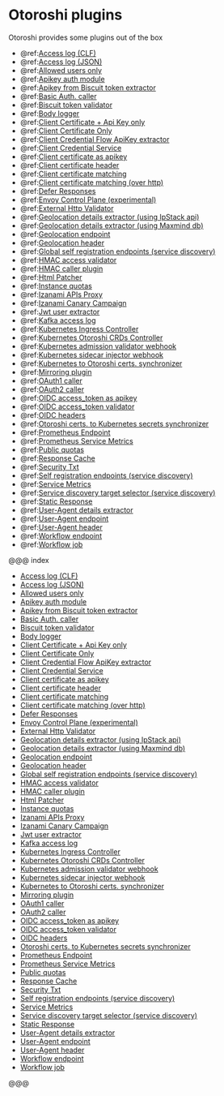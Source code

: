 # Otoroshi plugins

Otoroshi provides some plugins out of the box

* @ref:[Access log (CLF)](./otoroshi-plugins-accesslog-accesslog.md)
* @ref:[Access log (JSON)](./otoroshi-plugins-accesslog-accesslogjson.md)
* @ref:[Allowed users only](./otoroshi-plugins-users-hasallowedusersvalidator.md)
* @ref:[Apikey auth module](./otoroshi-plugins-apikeys-apikeyauthmodule.md)
* @ref:[Apikey from Biscuit token extractor](./otoroshi-plugins-biscuit-biscuitextractor.md)
* @ref:[Basic Auth. caller](./otoroshi-plugins-authcallers-basicauthcaller.md)
* @ref:[Biscuit token validator](./otoroshi-plugins-biscuit-biscuitvalidator.md)
* @ref:[Body logger](./otoroshi-plugins-loggers-bodylogger.md)
* @ref:[Client Certificate + Api Key only](./otoroshi-plugins-clientcert-hasclientcertmatchingapikeyvalidator.md)
* @ref:[Client Certificate Only](./otoroshi-plugins-clientcert-hasclientcertvalidator.md)
* @ref:[Client Credential Flow ApiKey extractor](./otoroshi-plugins-apikeys-clientcredentialflowextractor.md)
* @ref:[Client Credential Service](./otoroshi-plugins-apikeys-clientcredentialservice.md)
* @ref:[Client certificate as apikey](./otoroshi-plugins-apikeys-certificateasapikey.md)
* @ref:[Client certificate header](./otoroshi-plugins-clientcert-clientcertchainheader.md)
* @ref:[Client certificate matching](./otoroshi-plugins-clientcert-hasclientcertmatchingvalidator.md)
* @ref:[Client certificate matching (over http)](./otoroshi-plugins-clientcert-hasclientcertmatchinghttpvalidator.md)
* @ref:[Defer Responses](./otoroshi-plugins-defer-deferplugin.md)
* @ref:[Envoy Control Plane (experimental)](./otoroshi-plugins-envoy-envoycontrolplane.md)
* @ref:[External Http Validator](./otoroshi-plugins-external-externalhttpvalidator.md)
* @ref:[Geolocation details extractor (using IpStack api)](./otoroshi-plugins-geoloc-ipstackgeolocationinfoextractor.md)
* @ref:[Geolocation details extractor (using Maxmind db)](./otoroshi-plugins-geoloc-maxmindgeolocationinfoextractor.md)
* @ref:[Geolocation endpoint](./otoroshi-plugins-geoloc-geolocationinfoendpoint.md)
* @ref:[Geolocation header](./otoroshi-plugins-geoloc-geolocationinfoheader.md)
* @ref:[Global self registration endpoints (service discovery)](./otoroshi-plugins-discovery-discoveryselfregistrationsink.md)
* @ref:[HMAC access validator](./otoroshi-plugins-hmac-hmacvalidator.md)
* @ref:[HMAC caller plugin](./otoroshi-plugins-hmac-hmaccallerplugin.md)
* @ref:[Html Patcher](./otoroshi-plugins-jsoup-htmlpatcher.md)
* @ref:[Instance quotas](./otoroshi-plugins-quotas-instancequotas.md)
* @ref:[Izanami APIs Proxy](./otoroshi-plugins-izanami-izanamiproxy.md)
* @ref:[Izanami Canary Campaign](./otoroshi-plugins-izanami-izanamicanary.md)
* @ref:[Jwt user extractor](./otoroshi-plugins-jwt-jwtuserextractor.md)
* @ref:[Kafka access log](./otoroshi-plugins-accesslog-kafkaaccesslog.md)
* @ref:[Kubernetes Ingress Controller](./otoroshi-plugins-jobs-kubernetes-kubernetesingresscontrollerjob.md)
* @ref:[Kubernetes Otoroshi CRDs Controller](./otoroshi-plugins-jobs-kubernetes-kubernetesotoroshicrdscontrollerjob.md)
* @ref:[Kubernetes admission validator webhook](./otoroshi-plugins-jobs-kubernetes-kubernetesadmissionwebhookcrdvalidator.md)
* @ref:[Kubernetes sidecar injector webhook](./otoroshi-plugins-jobs-kubernetes-kubernetesadmissionwebhooksidecarinjector.md)
* @ref:[Kubernetes to Otoroshi certs. synchronizer](./otoroshi-plugins-jobs-kubernetes-kubernetestootoroshicertsyncjob.md)
* @ref:[Mirroring plugin](./otoroshi-plugins-mirror-mirroringplugin.md)
* @ref:[OAuth1 caller](./otoroshi-plugins-oauth1-oauth1callerplugin.md)
* @ref:[OAuth2 caller](./otoroshi-plugins-authcallers-oauth2caller.md)
* @ref:[OIDC access_token as apikey](./otoroshi-plugins-oidc-oidcaccesstokenasapikey.md)
* @ref:[OIDC access_token validator](./otoroshi-plugins-oidc-oidcaccesstokenvalidator.md)
* @ref:[OIDC headers](./otoroshi-plugins-oidc-oidcheaders.md)
* @ref:[Otoroshi certs. to Kubernetes secrets synchronizer](./otoroshi-plugins-jobs-kubernetes-otoroshitokubernetescertsyncjob.md)
* @ref:[Prometheus Endpoint](./otoroshi-plugins-metrics-prometheusendpoint.md)
* @ref:[Prometheus Service Metrics](./otoroshi-plugins-metrics-prometheusservicemetrics.md)
* @ref:[Public quotas](./otoroshi-plugins-quotas-servicequotas.md)
* @ref:[Response Cache](./otoroshi-plugins-cache-responsecache.md)
* @ref:[Security Txt](./otoroshi-plugins-security-securitytxt.md)
* @ref:[Self registration endpoints (service discovery)](./otoroshi-plugins-discovery-discoveryselfregistrationtransformer.md)
* @ref:[Service Metrics](./otoroshi-plugins-metrics-servicemetrics.md)
* @ref:[Service discovery target selector (service discovery)](./otoroshi-plugins-discovery-discoverytargetsselector.md)
* @ref:[Static Response](./otoroshi-plugins-static-staticresponse.md)
* @ref:[User-Agent details extractor](./otoroshi-plugins-useragent-useragentextractor.md)
* @ref:[User-Agent endpoint](./otoroshi-plugins-useragent-useragentinfoendpoint.md)
* @ref:[User-Agent header](./otoroshi-plugins-useragent-useragentinfoheader.md)
* @ref:[Workflow endpoint](./otoroshi-plugins-workflow-workflowendpoint.md)
* @ref:[Workflow job](./otoroshi-plugins-workflow-workflowjob.md)

@@@ index

* [Access log (CLF)](./otoroshi-plugins-accesslog-accesslog.md)
* [Access log (JSON)](./otoroshi-plugins-accesslog-accesslogjson.md)
* [Allowed users only](./otoroshi-plugins-users-hasallowedusersvalidator.md)
* [Apikey auth module](./otoroshi-plugins-apikeys-apikeyauthmodule.md)
* [Apikey from Biscuit token extractor](./otoroshi-plugins-biscuit-biscuitextractor.md)
* [Basic Auth. caller](./otoroshi-plugins-authcallers-basicauthcaller.md)
* [Biscuit token validator](./otoroshi-plugins-biscuit-biscuitvalidator.md)
* [Body logger](./otoroshi-plugins-loggers-bodylogger.md)
* [Client Certificate + Api Key only](./otoroshi-plugins-clientcert-hasclientcertmatchingapikeyvalidator.md)
* [Client Certificate Only](./otoroshi-plugins-clientcert-hasclientcertvalidator.md)
* [Client Credential Flow ApiKey extractor](./otoroshi-plugins-apikeys-clientcredentialflowextractor.md)
* [Client Credential Service](./otoroshi-plugins-apikeys-clientcredentialservice.md)
* [Client certificate as apikey](./otoroshi-plugins-apikeys-certificateasapikey.md)
* [Client certificate header](./otoroshi-plugins-clientcert-clientcertchainheader.md)
* [Client certificate matching](./otoroshi-plugins-clientcert-hasclientcertmatchingvalidator.md)
* [Client certificate matching (over http)](./otoroshi-plugins-clientcert-hasclientcertmatchinghttpvalidator.md)
* [Defer Responses](./otoroshi-plugins-defer-deferplugin.md)
* [Envoy Control Plane (experimental)](./otoroshi-plugins-envoy-envoycontrolplane.md)
* [External Http Validator](./otoroshi-plugins-external-externalhttpvalidator.md)
* [Geolocation details extractor (using IpStack api)](./otoroshi-plugins-geoloc-ipstackgeolocationinfoextractor.md)
* [Geolocation details extractor (using Maxmind db)](./otoroshi-plugins-geoloc-maxmindgeolocationinfoextractor.md)
* [Geolocation endpoint](./otoroshi-plugins-geoloc-geolocationinfoendpoint.md)
* [Geolocation header](./otoroshi-plugins-geoloc-geolocationinfoheader.md)
* [Global self registration endpoints (service discovery)](./otoroshi-plugins-discovery-discoveryselfregistrationsink.md)
* [HMAC access validator](./otoroshi-plugins-hmac-hmacvalidator.md)
* [HMAC caller plugin](./otoroshi-plugins-hmac-hmaccallerplugin.md)
* [Html Patcher](./otoroshi-plugins-jsoup-htmlpatcher.md)
* [Instance quotas](./otoroshi-plugins-quotas-instancequotas.md)
* [Izanami APIs Proxy](./otoroshi-plugins-izanami-izanamiproxy.md)
* [Izanami Canary Campaign](./otoroshi-plugins-izanami-izanamicanary.md)
* [Jwt user extractor](./otoroshi-plugins-jwt-jwtuserextractor.md)
* [Kafka access log](./otoroshi-plugins-accesslog-kafkaaccesslog.md)
* [Kubernetes Ingress Controller](./otoroshi-plugins-jobs-kubernetes-kubernetesingresscontrollerjob.md)
* [Kubernetes Otoroshi CRDs Controller](./otoroshi-plugins-jobs-kubernetes-kubernetesotoroshicrdscontrollerjob.md)
* [Kubernetes admission validator webhook](./otoroshi-plugins-jobs-kubernetes-kubernetesadmissionwebhookcrdvalidator.md)
* [Kubernetes sidecar injector webhook](./otoroshi-plugins-jobs-kubernetes-kubernetesadmissionwebhooksidecarinjector.md)
* [Kubernetes to Otoroshi certs. synchronizer](./otoroshi-plugins-jobs-kubernetes-kubernetestootoroshicertsyncjob.md)
* [Mirroring plugin](./otoroshi-plugins-mirror-mirroringplugin.md)
* [OAuth1 caller](./otoroshi-plugins-oauth1-oauth1callerplugin.md)
* [OAuth2 caller](./otoroshi-plugins-authcallers-oauth2caller.md)
* [OIDC access_token as apikey](./otoroshi-plugins-oidc-oidcaccesstokenasapikey.md)
* [OIDC access_token validator](./otoroshi-plugins-oidc-oidcaccesstokenvalidator.md)
* [OIDC headers](./otoroshi-plugins-oidc-oidcheaders.md)
* [Otoroshi certs. to Kubernetes secrets synchronizer](./otoroshi-plugins-jobs-kubernetes-otoroshitokubernetescertsyncjob.md)
* [Prometheus Endpoint](./otoroshi-plugins-metrics-prometheusendpoint.md)
* [Prometheus Service Metrics](./otoroshi-plugins-metrics-prometheusservicemetrics.md)
* [Public quotas](./otoroshi-plugins-quotas-servicequotas.md)
* [Response Cache](./otoroshi-plugins-cache-responsecache.md)
* [Security Txt](./otoroshi-plugins-security-securitytxt.md)
* [Self registration endpoints (service discovery)](./otoroshi-plugins-discovery-discoveryselfregistrationtransformer.md)
* [Service Metrics](./otoroshi-plugins-metrics-servicemetrics.md)
* [Service discovery target selector (service discovery)](./otoroshi-plugins-discovery-discoverytargetsselector.md)
* [Static Response](./otoroshi-plugins-static-staticresponse.md)
* [User-Agent details extractor](./otoroshi-plugins-useragent-useragentextractor.md)
* [User-Agent endpoint](./otoroshi-plugins-useragent-useragentinfoendpoint.md)
* [User-Agent header](./otoroshi-plugins-useragent-useragentinfoheader.md)
* [Workflow endpoint](./otoroshi-plugins-workflow-workflowendpoint.md)
* [Workflow job](./otoroshi-plugins-workflow-workflowjob.md)

@@@


